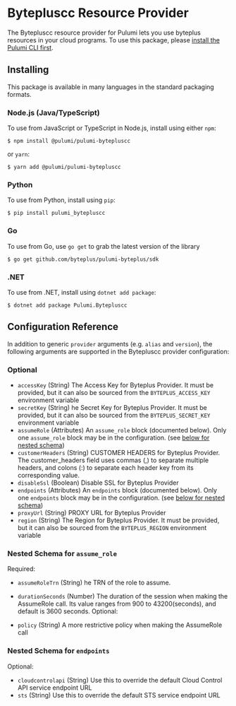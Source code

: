 
# Bytepluscc Resource Provider

The Bytepluscc resource provider for Pulumi lets you use byteplus resources in your cloud programs.  To use
this package, please [install the Pulumi CLI first](https://pulumi.io/).

## Installing

This package is available in many languages in the standard packaging formats.

### Node.js (Java/TypeScript)

To use from JavaScript or TypeScript in Node.js, install using either `npm`:

    $ npm install @pulumi/pulumi-bytepluscc

or `yarn`:

    $ yarn add @pulumi/pulumi-bytepluscc

### Python

To use from Python, install using `pip`:

    $ pip install pulumi_bytepluscc

### Go

To use from Go, use `go get` to grab the latest version of the library

    $ go get github.com/byteplus/pulumi-byteplus/sdk

### .NET

To use from .NET, install using `dotnet add package`:

    $ dotnet add package Pulumi.Bytepluscc


## Configuration Reference

In addition to generic `provider` arguments
(e.g. `alias` and `version`), the following arguments are supported in the Bytepluscc
provider configuration:

### Optional

- `accessKey` (String) The Access Key for Byteplus Provider. It must be provided, but it can also be sourced from the `BYTEPLUS_ACCESS_KEY` environment variable
- `secretKey` (String) he Secret Key for Byteplus Provider. It must be provided, but it can also be sourced from the `BYTEPLUS_SECRET_KEY` environment variable
- `assumeRole` (Attributes) An `assume_role` block (documented below). Only one `assume_role` block may be in the configuration. (see [below for nested schema](#nestedatt--assume_role))
- `customerHeaders` (String) CUSTOMER HEADERS for Byteplus Provider. The customer_headers field uses commas (,) to separate multiple headers, and colons (:) to separate each header key from its corresponding value.
- `disableSsl` (Boolean) Disable SSL for Byteplus Provider
- `endpoints` (Attributes) An `endpoints` block (documented below). Only one `endpoints` block may be in the configuration. (see [below for nested schema](#nestedatt--endpoints))
- `proxyUrl` (String) PROXY URL for Byteplus Provider
- `region` (String) The Region for Byteplus Provider. It must be provided, but it can also be sourced from the `BYTEPLUS_REGION` environment variable


<a id="nestedatt--assume_role"></a>

### Nested Schema for `assume_role`

Required:

- `assumeRoleTrn` (String) he TRN of the role to assume.
- `durationSeconds` (Number) The duration of the session when making the AssumeRole call. Its value ranges from 900 to 43200(seconds), and default is 3600 seconds.
  Optional:

- `policy` (String) A more restrictive policy when making the AssumeRole call

<a id="nestedatt--endpoints"></a>

### Nested Schema for `endpoints`

Optional:

- `cloudcontrolapi` (String) Use this to override the default Cloud Control API service endpoint URL
- `sts` (String) Use this to override the default STS service endpoint URL